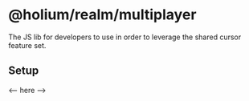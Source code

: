 # @holium/realm/multiplayer

The JS lib for developers to use in order to leverage the shared cursor feature set.

## Setup

<-- here -->

